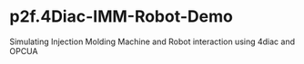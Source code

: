 # p2f.4Diac-IMM-Robot-Demo
Simulating Injection Molding Machine and Robot interaction using 4diac and OPCUA
